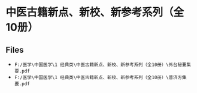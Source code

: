# 中医古籍新点、新校、新参考系列（全10册）

## Files

- `F:/医学\中国医学\1 经典类\中医古籍新点、新校、新参考系列（全10册）\外台秘要集要.pdf`
- `F:/医学\中国医学\1 经典类\中医古籍新点、新校、新参考系列（全10册）\普济方集要.pdf`
